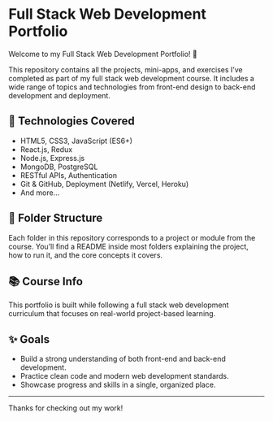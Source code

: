 # Full Stack Web Development Portfolio

Welcome to my Full Stack Web Development Portfolio! 👋

This repository contains all the projects, mini-apps, and exercises I’ve completed as part of my full stack web development course. It includes a wide range of topics and technologies from front-end design to back-end development and deployment.

## 🔧 Technologies Covered

- HTML5, CSS3, JavaScript (ES6+)
- React.js, Redux
- Node.js, Express.js
- MongoDB, PostgreSQL
- RESTful APIs, Authentication
- Git & GitHub, Deployment (Netlify, Vercel, Heroku)
- And more...

## 📁 Folder Structure

Each folder in this repository corresponds to a project or module from the course. You’ll find a README inside most folders explaining the project, how to run it, and the core concepts it covers.

## 📚 Course Info

This portfolio is built while following a full stack web development curriculum that focuses on real-world project-based learning.

## ✨ Goals

- Build a strong understanding of both front-end and back-end development.
- Practice clean code and modern web development standards.
- Showcase progress and skills in a single, organized place.

---

Thanks for checking out my work!
